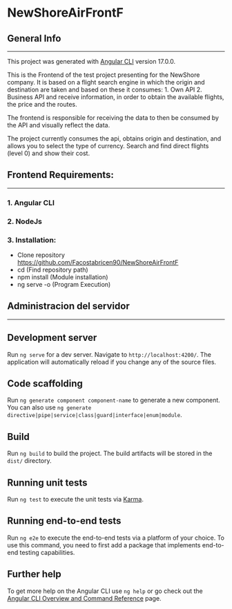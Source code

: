 # NewShoreAirFrontF

## General Info
***
This project was generated with [Angular CLI](https://github.com/angular/angular-cli) version 17.0.0.

This is the Frontend of the test project presenting for the NewShore company. It is based on a flight search engine in which the origin and destination are taken and based on these it consumes: 1. Own API 2. Business API and receive information, in order to obtain the available flights, the price and the routes.

The frontend is responsible for receiving the data to then be consumed by the API and visually reflect the data.

The project currently consumes the api, obtains origin and destination, and allows you to select the type of currency. Search and find direct flights (level 0) and show their cost.

## Frontend Requirements:
***

### 1. Angular CLI

### 2. NodeJs

### 3. Installation: 

- Clone repository https://github.com/Facostabricen90/NewShoreAirFrontF
- cd (Find repository path)
- npm install (Module installation)
- ng serve -o (Program Execution)

## Administracion del servidor
***

## Development server

Run `ng serve` for a dev server. Navigate to `http://localhost:4200/`. The application will automatically reload if you change any of the source files.

## Code scaffolding

Run `ng generate component component-name` to generate a new component. You can also use `ng generate directive|pipe|service|class|guard|interface|enum|module`.

## Build

Run `ng build` to build the project. The build artifacts will be stored in the `dist/` directory.

## Running unit tests

Run `ng test` to execute the unit tests via [Karma](https://karma-runner.github.io).

## Running end-to-end tests

Run `ng e2e` to execute the end-to-end tests via a platform of your choice. To use this command, you need to first add a package that implements end-to-end testing capabilities.

## Further help

To get more help on the Angular CLI use `ng help` or go check out the [Angular CLI Overview and Command Reference](https://angular.io/cli) page.
